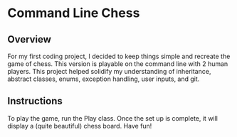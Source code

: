 # Command Line Chess

## Overview

For my first coding project, I decided to keep things simple and recreate the game of chess. This version is playable on the command line with 2 human players. This project helped solidify my understanding of inheritance, abstract classes, enums, exception handling, user inputs, and git.

## Instructions
To play the game, run the Play class. Once the set up is complete, it will display a (quite beautiful) chess board. 
Have fun!
